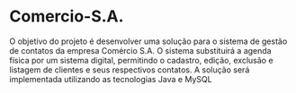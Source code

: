 # Comercio-S.A.
O objetivo do projeto é desenvolver uma solução para o sistema de gestão de  contatos da empresa Comércio S.A. O sistema substituirá a agenda física por  um sistema digital, permitindo o cadastro, edição, exclusão e listagem de  clientes e seus respectivos contatos. A solução será implementada utilizando  as tecnologias Java e MySQL  
